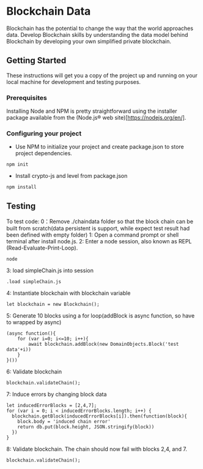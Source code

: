 # Blockchain Data

Blockchain has the potential to change the way that the world approaches data. Develop Blockchain skills by understanding the data model behind Blockchain by developing your own simplified private blockchain.

## Getting Started

These instructions will get you a copy of the project up and running on your local machine for development and testing purposes.

### Prerequisites

Installing Node and NPM is pretty straightforward using the installer package available from the (Node.js® web site)[https://nodejs.org/en/].

### Configuring your project

- Use NPM to initialize your project and create package.json to store project dependencies.
```
npm init
```
- Install crypto-js and level from package.json 
```
npm install
```

## Testing

To test code:
0：Remove ./chaindata folder so that the block chain can be built from scratch(data persistent is support, while expect test result had been defined with empty folder)
1: Open a command prompt or shell terminal after install node.js.
2: Enter a node session, also known as REPL (Read-Evaluate-Print-Loop).
```
node
```
3: load simpleChain.js into session
```
.load simpleChain.js
```
4: Instantiate blockchain with blockchain variable
```
let blockchain = new Blockchain();
```
5: Generate 10 blocks using a for loop(addBlock is async function, so have to wrapped by async)
```
(async function(){
	for (var i=0; i<=10; i++){
		await blockchain.addBlock(new DomainObjects.Block('test data'+i))
	}
}())

```
6: Validate blockchain
```
blockchain.validateChain();
```
7: Induce errors by changing block data
```
let inducedErrorBlocks = [2,4,7];
for (var i = 0; i < inducedErrorBlocks.length; i++) {
  blockchain.getBlock(inducedErrorBlocks[i]).then(function(block){
	block.body = 'induced chain error'
	return db.put(block.height, JSON.stringify(block))
  })
}
```
8: Validate blockchain. The chain should now fail with blocks 2,4, and 7.
```
blockchain.validateChain();
```
